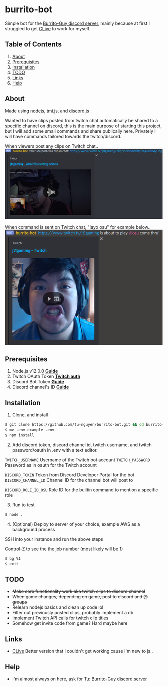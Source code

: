 # burrito-bot
Simple bot for the [Burrito-Guy discord server](https://discord.gg/zWHqYfEnwh), mainly because at first I struggled to get [CLive](https://github.com/mangosango/clive) to work for myself.

## Table of Contents

1. [About](#about)
2. [Prerequisites](#prerequisites)
3. [Installation](#installation)
4. [TODO](#todo)
5. [Links](#links)
6. [Help](#help)

## About
Made using [nodejs](https://nodejs.org/en/), [tmi.js](https://github.com/tmijs), and [discord.js](https://github.com/discordjs/discord.js/)

Wanted to have clips posted from twitch chat automatically be shared to a specific channel on discord, this is the main purpose of starting this project, but I will add some small commands and share publically here. Privately I will have commands tailored towards the twitch/discord.


When viewers post any clips on Twitch chat..
<img src="https://raw.githubusercontent.com/tu-nguyen/burrito-bot/main/screenshots/example1.PNG" title="Clip Example" />

When command is sent on Twitch chat, "!ayo osu" for example below..
<img src="https://raw.githubusercontent.com/tu-nguyen/burrito-bot/main/screenshots/example2.PNG" title="Game Example" />

## Prerequisites

1. Node.js v12.0.0 **[Guide](https://nodejs.org/en/download/)**
2. Twitch OAuth Token **[Twitch auth](https://twitchapps.com/tmi/)**
3. Discord Bot Token **[Guide](https://discordjs.guide/preparations/setting-up-a-bot-application.html#creating-your-bot)**
4. Discord channel's ID **[Guide](https://support.discord.com/hc/en-us/articles/206346498-Where-can-I-find-my-User-Server-Message-ID-)**

## Installation

1. Clone, and install
```bash
$ git clone https://github.com/tu-nguyen/burrito-bot.git && cd burrito-bot
$ mv .env-example .env
$ npm install
```

2. Add discord token, discord channel id, twitch username, and twitch password/oauth in .env with a text editor.

`TWITCH_USERNAME` Username of the Twitch bot account
`TWITCH_PASSWORD` Password as in oauth for the Twitch account

`DISCORD_TOKEN` Token from Discord Developer Portal for the bot
`DISCORD_CHANNEL_ID` Channel ID for the channel bot will post to

`DISCORD_ROLE_ID_OSU` Role ID for the builtin command to mention a specific role

3. Run to test
```bash
$ node .
```

4. (Optional) Deploy to server of your choice, example AWS as a background process

SSH into your instance and run the above steps

Control-Z to see the the job number (most likely will be 1)

```bash
$ bg %1
$ exit
```

## TODO
- ~~Make core functionality work aka twitch clips to discord channel~~
- ~~When game changes, depending on game, post to discord and @ groups~~
- Relearn nodejs basics and clean up code lol
- Filter out previously posted clips, probably implement a db
- Implement Twitch API calls for twitch clip titles
- Somehow get invite code from game? Hard maybe here

## Links

- [CLive](https://github.com/mangosango/clive) Better version that I couldn't get working cause I'm new to js.. 

## Help

- I'm almost always on here, ask for Tu: [Burrito-Guy discord server](https://discord.gg/zWHqYfEnwh)